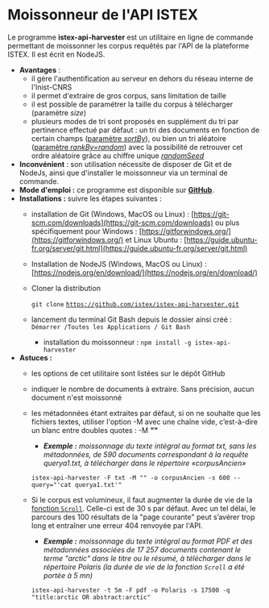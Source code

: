 # Moissonneur de l'API ISTEX

Le programme **istex-api-harvester** est un utilitaire en ligne de commande permettant de moissonner les corpus requêtés par l'API de la plateforme ISTEX. Il est écrit en NodeJS.

* **Avantages** :  
  * il gère l'authentification au serveur en dehors du réseau interne de l'Inist-CNRS
  * il permet d'extraire de gros corpus, sans limitation de taille
  * il est possible de paramétrer la taille du corpus à télécharger \(paramètre _size_\)
  * plusieurs modes de tri sont proposés en supplément du tri par pertinence effectué par défaut :  un tri des documents en fonction de certain champs \([paramètre _sortBy_](../../api/results/sortby.md)\), ou bien un tri aléatoire \([paramètre _rankBy=random_](../../api/results/scoring.md)\) avec la possibilité de retrouver cet ordre aléatoire  grâce au chiffre unique [_randomSeed_](../../api/results/scoring.md)
* **Inconvénient** : son utilisation nécessite de disposer de Git et de NodeJs, ainsi que d'installer le moissonneur via un terminal de commande.
* **Mode d'emploi :** ce programme est disponible sur [**GitHub**](https://github.com/istex/istex-api-harvester).
* **Installations :** suivre les étapes suivantes :
  * installation de Git \(Windows, MacOS ou Linux\) : [https://git-scm.com/downloads](https://git-scm.com/downloads) ou plus spécifiquement pour Windows : [https://gitforwindows.org/](https://gitforwindows.org/) et Linux Ubuntu : [https://guide.ubuntu-fr.org/server/git.html](https://guide.ubuntu-fr.org/server/git.html)
  * Installation de NodeJS \(Windows, MacOS ou Linux\) : [https://nodejs.org/en/download/](https://nodejs.org/en/download/)
  * Cloner la distribution

    `git clone` [`https://github.com/istex/istex-api-harvester.git`](https://github.com/istex/istex-api-harvester.git)

  * lancement du terminal Git Bash depuis le dossier ainsi créé : `Démarrer /Toutes les Applications / Git Bash`
    * installation du moissonneur : `npm install -g istex-api-harvester`
* **Astuces :**
  * les options de cet utilitaire sont listées sur le dépôt GitHub 
  * indiquer le nombre de documents à extraire. Sans précision, aucun document n'est moissonné
  * les métadonnées étant extraites par défaut, si on ne souhaite que les fichiers textes, utiliser l'option -M avec une chaîne vide, c’est-à-dire un blanc entre doubles quotes : -M **""**

    * _**Exemple :** moissonnage du texte intégral au format txt, sans les métadonnées, de 590 documents correspondant à la requête querya1.txt, à télécharger dans le répertoire «corpusAncien»_

    `istex-api-harvester -F txt -M "" -o corpusAncien -s 600 --query="'cat querya1.txt'"`

  * Si le corpus est volumineux, il faut augmenter la durée de vie de la [fonction `Scroll`](../../api/results/scroll.md). Celle-ci est de 30 s par défaut. Avec un tel délai, le parcours des 100 résultats de la "page courante" peut s’avérer trop long et entraîner une erreur 404 renvoyée par l'API.

    * _**Exemple :** moissonnage du texte intégral au format PDF et des métadonnées associées de 17 257 documents contenant le terme "arctic" dans le titre ou le résumé, à télécharger dans le répertoire Polaris \(la durée de vie de la fonction `Scroll` a été portée à 5 mn\)_

    `istex-api-harvester -t 5m -F pdf -o Polaris -s 17500 -q "title:arctic OR abstract:arctic"`

